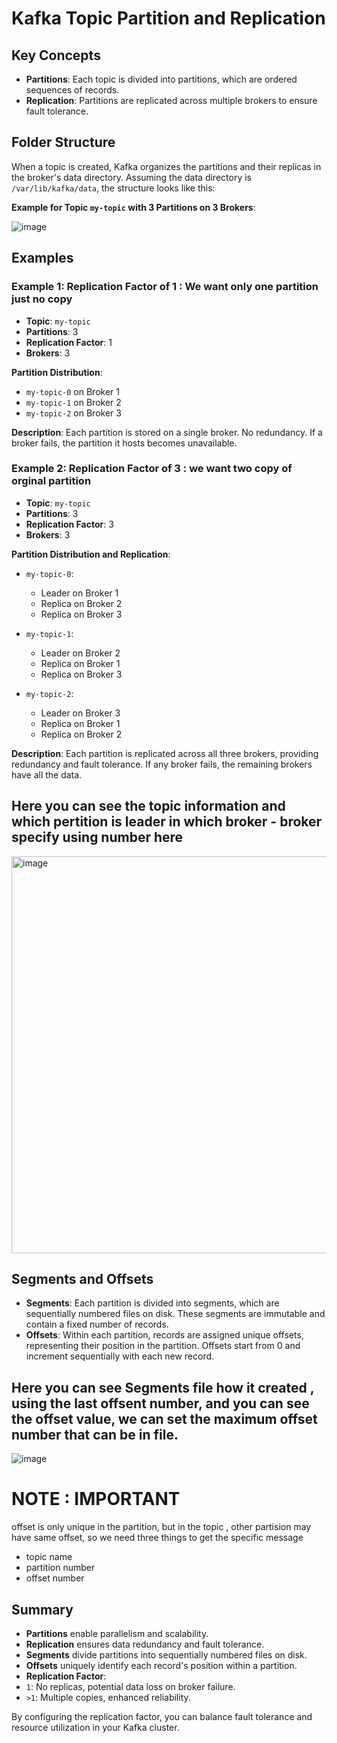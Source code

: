# Kafka Topic Partition and Replication

## Key Concepts

- **Partitions**: Each topic is divided into partitions, which are ordered sequences of records.
- **Replication**: Partitions are replicated across multiple brokers to ensure fault tolerance.

## Folder Structure

When a topic is created, Kafka organizes the partitions and their replicas in the broker's data directory. Assuming the data directory is `/var/lib/kafka/data`, the structure looks like this:

**Example for Topic `my-topic` with 3 Partitions on 3 Brokers**:

![image](https://github.com/Jewel73/kafka-notes/assets/46159821/a4b6bbd8-59ef-4bbe-805a-c7f45d4f2c1d)


## Examples

### Example 1: Replication Factor of 1 : We want only one partition just no copy

- **Topic**: `my-topic`
- **Partitions**: 3
- **Replication Factor**: 1
- **Brokers**: 3

**Partition Distribution**:
- `my-topic-0` on Broker 1
- `my-topic-1` on Broker 2
- `my-topic-2` on Broker 3

**Description**:
Each partition is stored on a single broker. No redundancy. If a broker fails, the partition it hosts becomes unavailable.

### Example 2: Replication Factor of 3 : we want two copy of orginal partition

- **Topic**: `my-topic`
- **Partitions**: 3
- **Replication Factor**: 3
- **Brokers**: 3

**Partition Distribution and Replication**:
- `my-topic-0`:
  - Leader on Broker 1
  - Replica on Broker 2
  - Replica on Broker 3

- `my-topic-1`:
  - Leader on Broker 2
  - Replica on Broker 1
  - Replica on Broker 3

- `my-topic-2`:
  - Leader on Broker 3
  - Replica on Broker 1
  - Replica on Broker 2

**Description**:
Each partition is replicated across all three brokers, providing redundancy and fault tolerance. If any broker fails, the remaining brokers have all the data.

## Here you can see the topic information and which pertition is leader in which broker - broker specify using number here
<img width="635" alt="image" src="https://github.com/Jewel73/kafka-notes/assets/46159821/4f95bbfa-e17b-4756-acfe-11be0649fa6e">


## Segments and Offsets

- **Segments**: Each partition is divided into segments, which are sequentially numbered files on disk. These segments are immutable and contain a fixed number of records.
- **Offsets**: Within each partition, records are assigned unique offsets, representing their position in the partition. Offsets start from 0 and increment sequentially with each new record.


## Here you can see Segments file how it created , using the last offsent number, and you can see the offset value, we can set the maximum offset number that can be in file.
![image](https://github.com/Jewel73/kafka-notes/assets/46159821/67780bec-9859-4c5d-ad95-d7b802f0056a)

# NOTE : IMPORTANT
offset is only unique in the partition, but in the topic , other partision may have same offset, so we need three things to get the specific message
* topic name
* partition number
* offset number

## Summary

- **Partitions** enable parallelism and scalability.
- **Replication** ensures data redundancy and fault tolerance.
- **Segments** divide partitions into sequentially numbered files on disk.
- **Offsets** uniquely identify each record's position within a partition.
- **Replication Factor**:
- `1`: No replicas, potential data loss on broker failure.
- `>1`: Multiple copies, enhanced reliability.

By configuring the replication factor, you can balance fault tolerance and resource utilization in your Kafka cluster.
